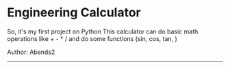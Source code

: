 # Engineering Calculator

So, it's my first project on Python
This calculator can do basic math operations like + - * / and do some functions (sin, cos, tan, )

Author: Abends2
____


